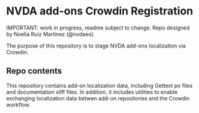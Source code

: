 # NVDA add-ons Crowdin Registration

IMPORTANT: work in progress, readme subject to change. Repo designed by Noelia Ruiz Martinez (@nvdaes).

The purpose of this repository is to stage NVDA add-ons localization via Crowdin.

## Repo contents

This repository contains add-on localization data, including Gettext po files and documentation xliff files. In addition, it includes utilities to enable exchanging localization data betwen add-on repositories and the Crowdin workflow.
